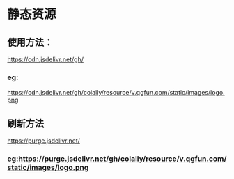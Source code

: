 # 静态资源

## 使用方法：
https://cdn.jsdelivr.net/gh/
### eg:
https://cdn.jsdelivr.net/gh/colally/resource/v.qgfun.com/static/images/logo.png

## 刷新方法
https://purge.jsdelivr.net/
### eg:https://purge.jsdelivr.net/gh/colally/resource/v.qgfun.com/static/images/logo.png

